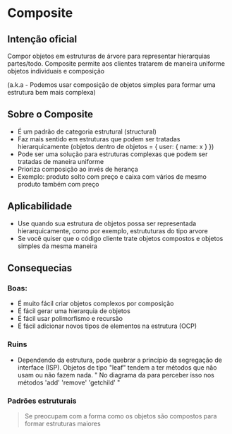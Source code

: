 # Composite

## Intenção oficial

Compor objetos em estruturas de árvore para representar hierarquias partes/todo. 
Composite permite aos clientes tratarem de maneira uniforme objetos individuais e composição

(a.k.a - Podemos usar composição de objetos simples para formar uma estrutura bem mais complexa)


## Sobre o Composite 

* É um padrão de categoria estrutural (structural)
* Faz mais sentido em estruturas que podem ser tratadas hierarquicamente (objetos dentro de objetos = { user: { name: x } })
* Pode ser uma solução para estruturas complexas que podem ser tratadas de maneira uniforme 
* Prioriza composição ao invés de herança 
* Exemplo: produto solto com preço e caixa com vários de mesmo produto também com preço 


## Aplicabilidade 

* Use quando sua estrutura de objetos possa ser representada hierarquicamente, como por exemplo, estrututuras do tipo arvore
* Se você quiser que o código cliente trate objetos compostos e objetos simples da mesma maneira 


## Consequecias 

### Boas:

* É muito fácil criar objetos complexos por composição
* É fácil gerar uma hierarquia de objetos
* É fácil usar polimorfismo e recursão
* É fácil adicionar novos tipos de elementos na estrutura (OCP) 

### Ruins

* Dependendo da estrutura, pode quebrar a princípio da segregação de interface (ISP). 
Objetos de tipo "leaf" tendem a ter métodos que não usam ou não fazem nada. " No diagrama da para perceber isso nos métodos 'add' 'remove' 'getchild' "

### Padrões estruturais
> Se preocupam com a forma como os objetos são compostos para formar estruturas maiores
